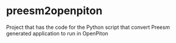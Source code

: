 # preesm2openpiton
Project that has the code for the Python script that convert Preesm generated application to run in OpenPiton

